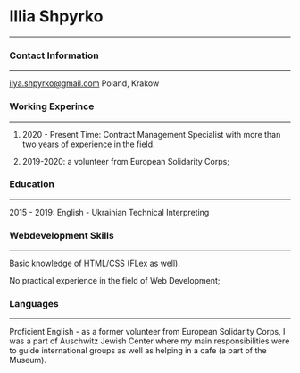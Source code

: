 # Illia Shpyrko

----


### Contact Information

----


ilya.shpyrko@gmail.com      Poland, Krakow


### Working Experince

----


1. 2020 - Present Time: Contract Management Specialist with more than two years of experience in the field.

2. 2019-2020: a volunteer from European Solidarity Corps;



### Education

----


2015 - 2019: English - Ukrainian Technical Interpreting 


### Webdevelopment Skills

----


Basic knowledge of HTML/CSS (FLex as well).

No practical experience in the field of Web Development;


### Languages

----


Proficient English - as a former volunteer from European Solidarity Corps, I was a part of Auschwitz Jewish Center where my main responsibilities were to guide international groups as well as helping in a cafe (a part of the Museum).

